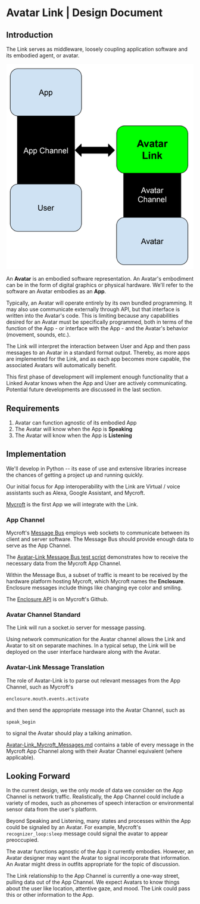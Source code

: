 # Avatar Link | Design Document

## Introduction

The Link serves as middleware, loosely coupling application software and its embodied agent, or avatar.

![Conceptual Diagram](https://raw.githubusercontent.com/Dayrook/Avatar-Link/master/Documentation/Images/BasicDiagram.png)

An **Avatar** is an embodied software representation. An Avatar's embodiment can be in the form of digital graphics or physical hardware. We'll refer to the software an Avatar embodies as an **App**.

Typically, an Avatar will operate entirely by its own bundled programming. It may also use communicate externally through API, but that interface is written into the Avatar's code. This is limiting because any capabilities desired for an Avatar must be specifically programmed, both in terms of the function of the App - or interface with the App - and the Avatar's behavior (movement, sounds, etc.).

The Link will interpret the interaction between User and App and then pass messages to an Avatar in a standard format output. Thereby, as more apps are implemented for the Link, and as each app becomes more capable, the associated Avatars will automatically benefit.

This first phase of development will implement enough functionality that a Linked Avatar knows when the App and User are actively communicating. Potential future developments are discussed in the last section.

## Requirements

1. Avatar can function agnostic of its embodied App
2. The Avatar will know when the App is **Speaking**
3. The Avatar will know when the App is **Listening**

## Implementation

We'll develop in Python -- its ease of use and extensive libraries increase the chances of getting a project up and running quickly.

Our initial focus for App interoperability with the Link are Virtual / voice assistants such as Alexa, Google Assistant, and Mycroft.

[Mycroft](https://mycroft.ai/) is the first App we will integrate with the Link. 


### App Channel

Mycroft's [Message Bus](https://mycroft.ai/documentation/message-bus/) employs web sockets to communicate between its client and server software. The Message Bus should provide enough data to serve as the App Channel.

The [Avatar-Link Message Bus test script](../dev/ws_Mycroft-client.py) demonstrates how to receive the necessary data from the Mycroft App Channel.

Within the Message Bus, a subset of traffic is meant to be received by the hardware platform hosting Mycroft, which Mycroft names the **Enclosure**. Enclosure messages include things like changing eye color and smiling.

The [Enclosure API](https://github.com/MycroftAI/mycroft-core/blob/dev/mycroft/enclosure/api.py) is on Mycroft's Github.

### Avatar Channel Standard


The Link will run a socket.io server for message passing.

Using network communication for the Avatar channel allows the Link and Avatar to sit on separate machines. In a typical setup, the Link will be deployed on the user interface hardware along with the Avatar. 

### Avatar-Link Message Translation

The role of Avatar-Link is to parse out relevant messages from the App Channel, such as Mycroft's 

`enclosure.mouth.events.activate`

and then send the appropriate message into the Avatar Channel, such as

`speak_begin` 

to signal the Avatar should play a talking animation.

[Avatar-Link_Mycroft_Messages.md](Avatar-Link_Mycroft_Messages.md) contains a table of every message in the Mycroft App Channel along with their Avatar Channel equivalent (where applicable).


## Looking Forward

In the current design, we the only mode of data we consider on the App Channel is network traffic. Realistically, the App Channel could include a variety of modes, such as phonemes of speech interaction or environmental sensor data from the user's platform.

Beyond Speaking and Listening, many states and processes within the App could be signaled by an Avatar. For example, Mycroft's `recognizer_loop:sleep` message could signal the avatar to appear preoccupied.

The avatar functions agnostic of the App it currently embodies. However, an Avatar designer may want the Avatar to signal incorporate that information. An Avatar might dress in outfits appropriate for the topic of discussion.

The Link relationship to the App Channel is currently a one-way street, pulling data out of the App Channel. We expect Avatars to know things about the user like location, attentive gaze, and mood. The Link could pass this or other information to the App. 

